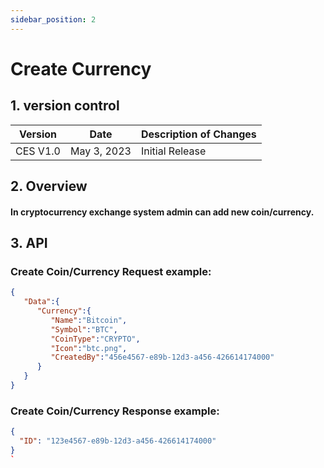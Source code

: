 ```yaml
---
sidebar_position: 2
---
```


# Create Currency

## 1. version control

| Version  | Date        | Description of Changes |
| -------- | ----------- | ---------------------- |
| CES V1.0 | May 3, 2023 | Initial Release        |

## 2. Overview

#### In cryptocurrency exchange system admin can add new coin/currency.


## 3. API

### Create Coin/Currency Request example:

```json
{
   "Data":{
      "Currency":{
         "Name":"Bitcoin",
         "Symbol":"BTC",
         "CoinType":"CRYPTO",
         "Icon":"btc.png",
         "CreatedBy":"456e4567-e89b-12d3-a456-426614174000"
      }
   }
}
```

### Create Coin/Currency Response example:

```json
{
  "ID": "123e4567-e89b-12d3-a456-426614174000"
}
`